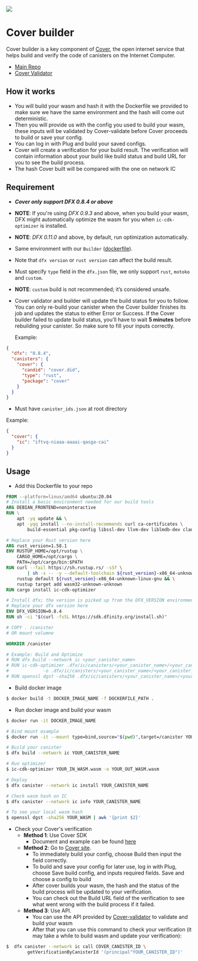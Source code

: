 ![](https://docs.covercode.ooo/overview/imgs/mainn.png)

# Cover builder

Cover builder is a key component of [Cover](https://covercode.ooo/), the open internet service that helps build and
verify the code of canisters on the Internet Computer.

- [Main Repo](https://github.com/Psychedelic/cover/)
- [Cover Validator](https://github.com/Psychedelic/cover-validator/)

## How it works

- You will build your wasm and hash it with the Dockerfile we provided to make sure we have the same environment and the
  hash will come out deterministic.
- Then you will provide us with the config you used to build your wasm, these inputs will be validated by Cover-validate
  before Cover proceeds to build or save your config.
- You can log in with Plug and build your saved configs.
- Cover will create a verification for your build result. The verification will contain information about your build
  like build status and build URL for you to see the build process.
- The hash Cover built will be compared with the one on network IC

## Requirement

- **_Cover only support DFX 0.8.4 or above_**
- **NOTE**: If you're using _DFX 0.9.3_ and above, when you build your wasm, DFX might automatically optimize the wasm for you when `ic-cdk-optimizer` is installed.
- **NOTE**: _DFX 0.11.0_ and above, by default, run optimization automatically.
- Same environment with our `Builder` ([dockerfile](https://github.com/Psychedelic/cover-builder/blob/main/dockerfile)).
- Note that `dfx version` or `rust version` can affect the build result.
- Must specify `type` field in the `dfx.json` file, we only support `rust`, `motoko` and `custom`.
- **NOTE**: `custom` build is not recommended; it’s considered unsafe.
- Cover validator and builder will update the build status for you to follow. You can only re-build your canister when
  the Cover builder finishes its job and updates the status to either Error or Success. If the Cover builder failed to
  update build status, you’ll have to wait **5 minutes** before rebuilding your canister. So make sure to fill your
  inputs correctly.

  Example:

```json
{
  "dfx": "0.8.4",
  "canisters": {
    "cover": {
      "candid": "cover.did",
      "type": "rust",
      "package": "cover"
    }
  }
}
```

- Must have `canister_ids.json` at root directory

Example:

```json
{
  "cover": {
    "ic": "iftvq-niaaa-aaaai-qasga-cai"
  }
}
```

## Usage

- Add this Dockerfile to your repo

```dockerfile
FROM --platform=linux/amd64 ubuntu:20.04
# Install a basic environment needed for our build tools
ARG DEBIAN_FRONTEND=noninteractive
RUN \
    apt -yq update && \
    apt -yqq install --no-install-recommends curl ca-certificates \
        build-essential pkg-config libssl-dev llvm-dev liblmdb-dev clang cmake git

# Replace your Rust version here
ARG rust_version=1.58.1
ENV RUSTUP_HOME=/opt/rustup \
    CARGO_HOME=/opt/cargo \
    PATH=/opt/cargo/bin:$PATH
RUN curl --fail https://sh.rustup.rs/ -sSf \
        | sh -s -- -y --default-toolchain ${rust_version}-x86_64-unknown-linux-gnu --no-modify-path && \
    rustup default ${rust_version}-x86_64-unknown-linux-gnu && \
    rustup target add wasm32-unknown-unknown
RUN cargo install ic-cdk-optimizer

# Install dfx; the version is picked up from the DFX_VERSION environment variable
# Replace your dfx version here
ENV DFX_VERSION=0.8.4
RUN sh -ci "$(curl -fsSL https://sdk.dfinity.org/install.sh)"

# COPY . /canister
# OR mount volumne

WORKDIR /canister

# Example: Build and Optimize
# RUN dfx build --network ic <your_canister_name>
# RUN ic-cdk-optimizer .dfx/ic/canisters/<your_canister_name>/<your_canister_name>.wasm \
#             -o .dfx/ic/canisters/<your_canister_name>/<your_canister_name>.wasm
# RUN openssl dgst -sha256 .dfx/ic/canisters/<your_canister_name>/<your_canister_name>.wasm | awk '/.+$/{print "0x"$2}' > wasm_hash
```

- Build docker image

```bash
$ docker build -t DOCKER_IMAGE_NAME -f DOCKERFILE_PATH .
```

- Run docker image and build your wasm

```bash
$ docker run -it DOCKER_IMAGE_NAME

# Bind mount example
$ docker run -it --mount type=bind,source="$(pwd)",target=/canister YOUR_CANISTER_NAME

# Build your canister
$ dfx build --network ic YOUR_CANISTER_NAME

# Run optimizer
$ ic-cdk-optimizer YOUR_IN_WASM.wasm -o YOUR_OUT_WASM.wasm

# Deploy
$ dfx canister --network ic install YOUR_CANISTER_NAME

# Check wasm hash on IC
$ dfx canister --network ic info YOUR_CANISTER_NAME

# To see your local wasm hash
$ openssl dgst -sha256 YOUR_WASM | awk '{print $2}'
```

- Check your Cover's verification
    - **Method 1**: Use Cover SDK
        - Document and example can be found [here](https://github.com/Psychedelic/cover-sdk)
    - **Method 2**: Go to [Cover site]().
        - To immediately build your config, choose Build then input the field correctly.
        - To build and save your config for later use, log in with Plug, choose Save build config, and inputs required
          fields. Save and choose a config to build
        - After cover builds your wasm, the hash and the status of the build process will be updated to your
          verification.
        - You can check out the Build URL field of the verification to see what went wrong with the build process if it
          failed.
    - **Method 3**: Use API.
        - You can use the API provided by [Cover-validator](https://github.com/Psychedelic/cover-validator) to validate
          and build your wasm
        - After that you can use this command to check your verification (it may take a while to build wasm and update
          your verification):

```bash
$  dfx canister --network ic call COVER_CANISTER_ID \
        getVerificationByCanisterId '(principal"YOUR_CANISTER_ID")'
```
